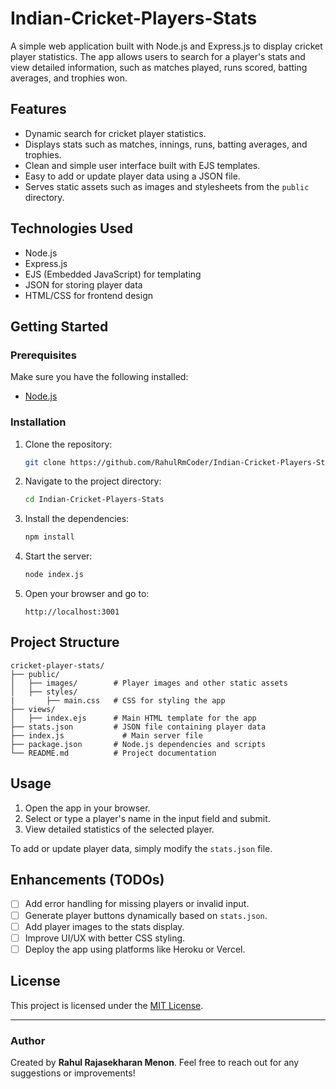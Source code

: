 # Indian-Cricket-Players-Stats

A simple web application built with Node.js and Express.js to display cricket player statistics. The app allows users to search for a player's stats and view detailed information, such as matches played, runs scored, batting averages, and trophies won.

## Features

- Dynamic search for cricket player statistics.
- Displays stats such as matches, innings, runs, batting averages, and trophies.
- Clean and simple user interface built with EJS templates.
- Easy to add or update player data using a JSON file.
- Serves static assets such as images and stylesheets from the `public` directory.

## Technologies Used

- Node.js
- Express.js
- EJS (Embedded JavaScript) for templating
- JSON for storing player data
- HTML/CSS for frontend design

## Getting Started

### Prerequisites

Make sure you have the following installed:

- [Node.js](https://nodejs.org/)

### Installation

1. Clone the repository:

   ```bash
   git clone https://github.com/RahulRmCoder/Indian-Cricket-Players-Stats.git
   ```

2. Navigate to the project directory:

   ```bash
   cd Indian-Cricket-Players-Stats
   ```

3. Install the dependencies:

   ```bash
   npm install
   ```

4. Start the server:

   ```bash
   node index.js
   ```

5. Open your browser and go to:

   ```
   http://localhost:3001
   ```

## Project Structure

```
cricket-player-stats/
├── public/
│   ├── images/        # Player images and other static assets
│   ├── styles/       
|       ├── main.css   # CSS for styling the app
├── views/
│   ├── index.ejs      # Main HTML template for the app
├── stats.json         # JSON file containing player data
├── index.js             # Main server file
├── package.json       # Node.js dependencies and scripts
└── README.md          # Project documentation
```

## Usage

1. Open the app in your browser.
2. Select or type a player's name in the input field and submit.
3. View detailed statistics of the selected player.

To add or update player data, simply modify the `stats.json` file.

## Enhancements (TODOs)

- [ ] Add error handling for missing players or invalid input.
- [ ] Generate player buttons dynamically based on `stats.json`.
- [ ] Add player images to the stats display.
- [ ] Improve UI/UX with better CSS styling.
- [ ] Deploy the app using platforms like Heroku or Vercel.

## License

This project is licensed under the [MIT License](LICENSE).

---

### Author

Created by **Rahul Rajasekharan Menon**. Feel free to reach out for any suggestions or improvements!
